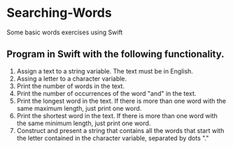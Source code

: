 # Searching-Words
Some basic words exercises using Swift

## Program in Swift with the following functionality.

1. Assign a text to a string variable. The text must be in English.
2. Assing a letter to a character variable.
3. Print the number of words in the text.
4. Print the number of occurrences of the word "and" in the text.
5. Print the longest word in the text. If there is more than one word with the same maximum length, just print one word.
6. Print the shortest word in the text. If there is more than one word with the same minimum length, just print one word.
7. Construct and present a string that contains all the words that start with the letter contained in the character variable, separated by dots "."
